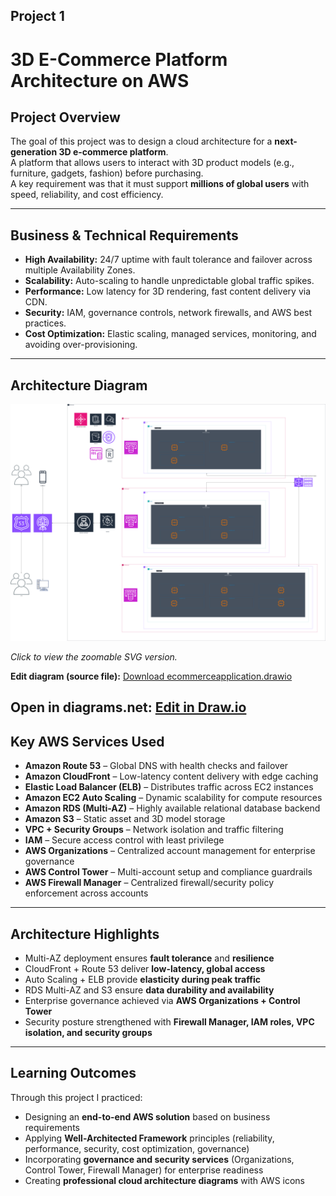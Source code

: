 ## Project 1
# 3D E-Commerce Platform Architecture on AWS

## Project Overview
The goal of this project was to design a cloud architecture for a **next-generation 3D e-commerce platform**.  
A platform that allows users to interact with 3D product models (e.g., furniture, gadgets, fashion) before purchasing.  
A key requirement was that it must support **millions of global users** with speed, reliability, and cost efficiency.  

---

## Business & Technical Requirements
- **High Availability:** 24/7 uptime with fault tolerance and failover across multiple Availability Zones.  
- **Scalability:** Auto-scaling to handle unpredictable global traffic spikes.  
- **Performance:** Low latency for 3D rendering, fast content delivery via CDN.  
- **Security:** IAM, governance controls, network firewalls, and AWS best practices.  
- **Cost Optimization:** Elastic scaling, managed services, monitoring, and avoiding over-provisioning.  

---

## Architecture Diagram
[<img src="ecommerceapplication.drawio.png" alt="AWS 3D E-Commerce Architecture" width="800"/>](ecommerceapplication.drawio.svg)  

*Click to view the zoomable SVG version.*  

**Edit diagram (source file):** [Download ecommerceapplication.drawio](ecommerceapplication.drawio)

**Open in diagrams.net:** [Edit in Draw.io](https://app.diagrams.net/?mode=github#HRefilweSethunya/My-AWS-re-Start-Journey-2025/projects/project-1/ecommerceapplication.drawio)
---

## Key AWS Services Used
- **Amazon Route 53** – Global DNS with health checks and failover  
- **Amazon CloudFront** – Low-latency content delivery with edge caching  
- **Elastic Load Balancer (ELB)** – Distributes traffic across EC2 instances  
- **Amazon EC2 Auto Scaling** – Dynamic scalability for compute resources  
- **Amazon RDS (Multi-AZ)** – Highly available relational database backend  
- **Amazon S3** – Static asset and 3D model storage  
- **VPC + Security Groups** – Network isolation and traffic filtering  
- **IAM** – Secure access control with least privilege  
- **AWS Organizations** – Centralized account management for enterprise governance  
- **AWS Control Tower** – Multi-account setup and compliance guardrails  
- **AWS Firewall Manager** – Centralized firewall/security policy enforcement across accounts  

---

## Architecture Highlights
- Multi-AZ deployment ensures **fault tolerance** and **resilience**  
- CloudFront + Route 53 deliver **low-latency, global access**  
- Auto Scaling + ELB provide **elasticity during peak traffic**  
- RDS Multi-AZ and S3 ensure **data durability and availability**  
- Enterprise governance achieved via **AWS Organizations + Control Tower**  
- Security posture strengthened with **Firewall Manager, IAM roles, VPC isolation, and security groups**  

---

## Learning Outcomes
Through this project I practiced:  
- Designing an **end-to-end AWS solution** based on business requirements  
- Applying **Well-Architected Framework** principles (reliability, performance, security, cost optimization, governance)  
- Incorporating **governance and security services** (Organizations, Control Tower, Firewall Manager) for enterprise readiness  
- Creating **professional cloud architecture diagrams** with AWS icons   
 
